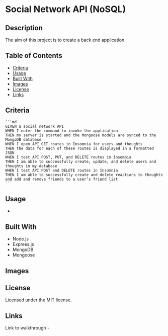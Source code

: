 # Social Network API (NoSQL)

## Description 

The aim of this project is to create a back end application 

## Table of Contents 

* [Criteria](#criteria)
* [Usage](#usage)
* [Built With](#built-with)
* [Images](#images)
* [License](#license)
* [Links](#links)

## Criteria

    ```md
    GIVEN a social network API
    WHEN I enter the command to invoke the application
    THEN my server is started and the Mongoose models are synced to the MongoDB database
    WHEN I open API GET routes in Insomnia for users and thoughts
    THEN the data for each of these routes is displayed in a formatted JSON
    WHEN I test API POST, PUT, and DELETE routes in Insomnia
    THEN I am able to successfully create, update, and delete users and thoughts in my database
    WHEN I test API POST and DELETE routes in Insomnia
    THEN I am able to successfully create and delete reactions to thoughts and add and remove friends to a user’s friend list
    ```

## Usage 

* 

## Built With 

* Node.js
* Express.js
* MongoDB
* Mongoose

## Images 


## License 

Licensed under the MIT license.

## Links 

Link to walkthrough - 

